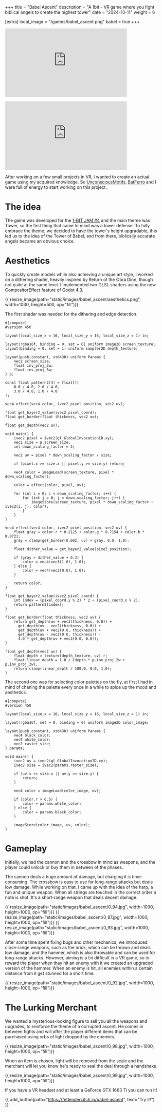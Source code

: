 +++
title = "Babel Ascent"
description = "A 1bit - VR game where you fight biblical angels to create the highest tower"
date = "2024-10-11"
weight = 6

[extra]
local_image = "/games/babel_ascent.png"
babel = true
+++
<div class = "gallery">
<iframe width="400" height="225" style="padding-bottom: 1em;" src="https://www.youtube.com/embed/gEMYtLm-8uY?si=rjLIaHoLB0D_y3Nd" title="Babel Ascent Trailer" frameborder="0" allow="accelerometer; autoplay; clipboard-write; encrypted-media; gyroscope; picture-in-picture; web-share" referrerpolicy="strict-origin-when-cross-origin" allowfullscreen></iframe>
<iframe width="400" height="225"src="https://www.youtube.com/embed/3gbVwwEfuj0?si=v1FE2TWxUBpF8j74" title="Babel Ascent Playthrough" frameborder="0" allow="accelerometer; autoplay; clipboard-write; encrypted-media; gyroscope; picture-in-picture; web-share" referrerpolicy="strict-origin-when-cross-origin" allowfullscreen></iframe>
</div>

After working on a few small projects in VR, I wanted to create an actual game using my acquired knowledge. So [UnconsciousMotifs](https://unconscious-motifs.itch.io), [BatFerro](https://itch.io/profile/andrea-ferretti) and I were full of energy to start working on this project.

# The idea
The game was developed for the [1-BIT JAM #4](https://itch.io/jam/1-bit-jam-4) and the main theme was Tower, so the first thing that came to mind was a tower defense. To fully embrace the theme, we decided to have the tower's height upgradable, this led us to the idea of the Tower of Babel, and from there, biblically accurate angels became an obvious choice.

# Aesthetics
To quickly create models while also achieving a unique art style, I worked on a dithering shader, heavily inspired by Return of the Obra Dinn, though not quite at the same level. I implemented two GLSL shaders using the new CompositorEffect feature of Godot 4.3.

<div class = "gallery">
{{ resize_image(path="static/images/babel_ascent/aesthetics.png", width=1030, height=500, op="fill")}}
</div>

The first shader was needed for the dithering and edge detection.

``` comp, linenos
#[compute]
#version 450

layout(local_size_x = 16, local_size_y = 16, local_size_z = 1) in;

layout(rgba16f, binding = 0, set = 0) uniform image2D screen_texture;
layout(binding = 0, set = 1) uniform sampler2D depth_texture;

layout(push_constant, std430) uniform Params {
    vec2 screen_size;
    float inv_proj_2w;
    float inv_proj_3w;
} p;

const float pattern2[4] = float[](
    0.0 / 4.0, 2.0 / 4.0,
    3.0 / 4.0, 1.0 / 4.0
);

vec4 effect(vec4 color, ivec2 pixel_position, vec2 uv);

float get_bayer2_value(ivec2 pixel_coord);
float get_border(float thickness, vec2 uv);

float get_depth(vec2 uv);

void main() {
    ivec2 pixel = ivec2(gl_GlobalInvocationID.xy);
    vec2 size = p.screen_size;
    int down_scaling_factor = 2;

    vec2 uv = pixel * down_scaling_factor / size;

    if (pixel.x >= size.x || pixel.y >= size.y) return;
		
    vec4 color = imageLoad(screen_texture, pixel * down_scaling_factor);
	
    color = effect(color, pixel, uv);
	
    for (int i = 0; i < down_scaling_factor; i++) {
        for (int j = 0; j < down_scaling_factor; j++) {
            imageStore(screen_texture, pixel * down_scaling_factor + ivec2(i, j), color);
        }
    }
}

vec4 effect(vec4 color, ivec2 pixel_position, vec2 uv) {
    float gray = color.r * 0.2125 + color.g * 0.7154 + color.b * 0.0721;
    gray = clamp(get_border(0.002, uv) + gray, 0.0, 1.0);
	
    float dither_value = get_bayer2_value(pixel_position);
	
    if (gray > dither_value + 0.3) {
        color = vec4(vec3(1.0), 1.0);
    } else {
        color = vec4(vec3(0.0), 1.0);
    }
	
    return color;
}

float get_bayer2_value(ivec2 pixel_coord) {
    int index = (pixel_coord.y % 2) * 2 + (pixel_coord.x % 2);
    return pattern2[index];
}

float get_border(float thickness, vec2 uv) {
    return get_depth(uv + vec2(thickness, 0.0)) +
      get_depth(uv - vec2(thickness, 0.0)) +
      get_depth(uv + vec2(0.0, thickness)) +
      get_depth(uv - vec2(0.0, thickness)) -
      4.0 * get_depth(uv + vec2(0.0, 0.0));
}

float get_depth(vec2 uv) {
    float depth = texture(depth_texture, uv).r;
    float linear_depth = 1.0 / (depth * p.inv_proj_2w + p.inv_proj_3w);
    return clamp(linear_depth / 100.0, 0.0, 1.0);
}
```

The second one was for selecting color palettes on the fly, at first I had in mind of chaning the palette every once in a while to spice up the mood and aesthetics.

``` comp, linenos
#[compute]
#version 450

layout(local_size_x = 16, local_size_y = 16, local_size_z = 1) in;

layout(rgba16f, set = 0, binding = 0) uniform image2D color_image;

layout(push_constant, std430) uniform Params {
	vec4 black_color;
	vec4 white_color;
	vec2 raster_size;
} params;

void main() {
	ivec2 uv = ivec2(gl_GlobalInvocationID.xy);
	ivec2 size = ivec2(params.raster_size);

	if (uv.x >= size.x || uv.y >= size.y) {
		return;
	}

	vec4 color = imageLoad(color_image, uv);

	if (color.r > 0.5) {
		color = params.white_color;
	} else {
		color = params.black_color;
	}
	
	imageStore(color_image, uv, color);
}
```

# Gameplay

Initially, we had the cannon and the crossbow in mind as weapons, and the player could unlock or buy them in between of the phases.

The cannon deals a huge amount of damage, but charging it is time-consuming. The crossbow is easy to use for long-range attacks but deals low damage. While working on that, I came up with the idea of the harp, a fun and unique weapon. When all strings are touched in the correct order a note is shot. It's a short-range weapon that deals decent damage.

<div class = "gallery">
{{ resize_image(path="static/images/babel_ascent/0_94.jpg", width=1000, height=1000, op="fill")}}
{{ resize_image(path="static/images/babel_ascent/0_97.jpg", width=1000, height=1000, op="fill")}}
{{ resize_image(path="static/images/babel_ascent/0_93.jpg", width=1000, height=1000, op="fill")}}
</div>

After some time spent fixing bugs and other mechanics, we introduced close-range weapons, such as the brick, which can be thrown and deals low damage, and the hammer, which is also throwable and can be used for long-range attacks. However, aiming is a bit difficult in a VR game, so to reward the player when thay hit an enemy with it we created an upgraded version of the hammer. When an enemy is hit, all enemies within a certain distance from it get stunned for a short time.

<div class = "gallery">
{{ resize_image(path="static/images/babel_ascent/0_92.jpg", width=1000, height=1000, op="fill")}}
</div>

# The Lurking Merchant

We wanted a mysterious-looking figure to sell you all the weapons and upgrades, to reinforce the theme of a corrupted ascent. He comes in between fights and will offer the player different items that can be purchased using orbs of light dropped by the enemies. 

<div class = "gallery">
{{ resize_image(path="static/images/babel_ascent/0_98.jpg", width=1000, height=1000, op="fill")}}
</div>

When an item is chosen, light will be removed from the scale and the merchant will let you know he's ready to seal the deal through a handshake.

<div class = "gallery">
{{ resize_image(path="static/images/babel_ascent/0_99.jpg", width=1000, height=1000, op="fill")}}
</div>

If you have a VR headset and at least a GeForce GTX 1660 Ti you can run it!

{{ add_button(path="https://fettenderi.itch.io/babel-ascent", text="Try it!") }}